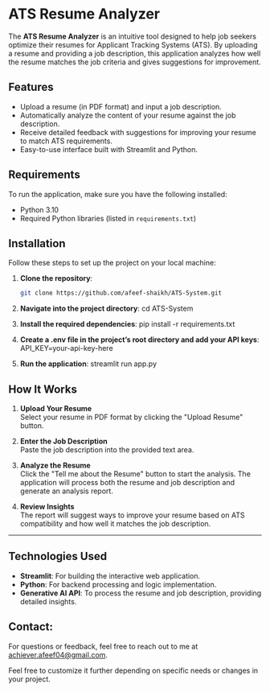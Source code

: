 # ATS Resume Analyzer

The **ATS Resume Analyzer** is an intuitive tool designed to help job seekers optimize their resumes for Applicant Tracking Systems (ATS). By uploading a resume and providing a job description, this application analyzes how well the resume matches the job criteria and gives suggestions for improvement.

## Features
- Upload a resume (in PDF format) and input a job description.
- Automatically analyze the content of your resume against the job description.
- Receive detailed feedback with suggestions for improving your resume to match ATS requirements.
- Easy-to-use interface built with Streamlit and Python.

## Requirements

To run the application, make sure you have the following installed:
- Python 3.10
- Required Python libraries (listed in `requirements.txt`)

## Installation

Follow these steps to set up the project on your local machine:

1. **Clone the repository**:
   ```bash
   git clone https://github.com/afeef-shaikh/ATS-System.git

2. **Navigate into the project directory**:
  cd ATS-System

3. **Install the required dependencies**:
  pip install -r requirements.txt

4. **Create a .env file in the project’s root directory and add your API keys**:
  API_KEY=your-api-key-here

5. **Run the application**:
  streamlit run app.py


## How It Works

1. **Upload Your Resume**  
   Select your resume in PDF format by clicking the "Upload Resume" button.

2. **Enter the Job Description**  
   Paste the job description into the provided text area.

3. **Analyze the Resume**  
   Click the "Tell me about the Resume" button to start the analysis. The application will process both the resume and job description and generate an analysis report.

4. **Review Insights**  
   The report will suggest ways to improve your resume based on ATS compatibility and how well it matches the job description.

---

## Technologies Used

- **Streamlit**: For building the interactive web application.
- **Python**: For backend processing and logic implementation.
- **Generative AI API**: To process the resume and job description, providing detailed insights.


## Contact:
For questions or feedback, feel free to reach out to me at achiever.afeef04@gmail.com.

Feel free to customize it further depending on specific needs or changes in your project.


